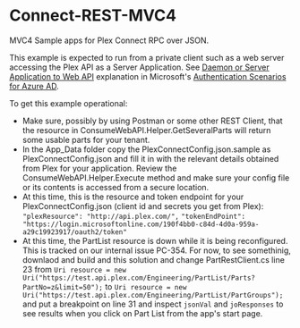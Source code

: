# Connect-REST-MVC4
MVC4 Sample apps for Plex Connect RPC over JSON.

This example is expected to run from a private client such as a web server accessing the Plex API as a Server Application. See [Daemon or Server Application to Web API](https://azure.microsoft.com/en-us/documentation/articles/active-directory-authentication-scenarios/#daemon-or-server-application-to-web-api) explanation in Microsoft's [Authentication Scenarios for Azure AD](https://azure.microsoft.com/en-us/documentation/articles/active-directory-authentication-scenarios/).

To get this example operational:

* Make sure, possibly by using Postman or some other REST Client, that the resource in ConsumeWebAPI.Helper.GetSeveralParts will return some usable parts for your tenant.
* In the App_Data folder copy the  PlexConnectConfig.json.sample as PlexConnectConfig.json and fill it in with the relevant details obtained from Plex for your application. Review the ConsumeWebAPI.Helper.Execute method and make sure your config file or its contents is accessed from a secure location.
* At this time, this is the resource and token endpoint for your PlexConnectConfig.json (client id and secrets you get from Plex):
`"plexResource": "http://api.plex.com/",`
`"tokenEndPoint": "https://login.microsoftonline.com/190f4bb0-c84d-4d0a-959a-a29c19923917/oauth2/token"`
* At this time, the PartList resource is down while it is being reconfigured. This is tracked on our internal issue PC-354. For now, to see somethinig, downlaod and build and this solution and change PartRestClient.cs line 23 from 
  `Uri resource = new Uri("https://test.api.plex.com/Engineering/PartList/Parts?PartNo=z&limit=50");`
to
  `Uri resource = new Uri("https://test.api.plex.com/Engineering/PartList/PartGroups");`
and put a breakpoint on line 31 and inspect `jsonVal` and `joResponses` to see results when you click on Part List from the app's start page.
